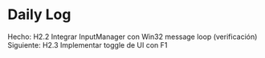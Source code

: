 ﻿# Daily Log

Hecho: H2.2 Integrar InputManager con Win32 message loop (verificación)
Siguiente: H2.3 Implementar toggle de UI con F1
